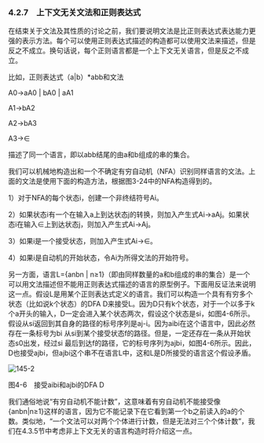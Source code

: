 ### 4.2.7　上下文无关文法和正则表达式

在结束关于文法及其性质的讨论之前，我们要说明文法是比正则表达式表达能力更强的表示方法。每个可以使用正则表达式描述的构造都可以使用文法来描述，但是反之不成立。换句话说，每个正则语言都是一个上下文无关语言，但是反之不成立。

比如，正则表达式（a|b）*abb和文法

A0→aA0 | bA0 | aA1

A1→bA2

A2→bA3

A3→∈

描述了同一个语言，即以abb结尾的由a和b组成的串的集合。

我们可以机械地构造出和一个不确定有穷自动机（NFA）识别同样语言的文法。上面的文法是使用下面的构造方法，根据图3-24中的NFA构造得到的。

1）对于NFA的每个状态i，创建一个非终结符号Ai。

2）如果状态i有一个在输入a上到达状态j的转换，则加入产生式Ai→aAj。如果状态i在输入∈上到达状态j，则加入产生式Ai→Aj。

3）如果i是一个接受状态，则加入产生式Ai→∈。

4）如果i是自动机的开始状态，令Ai为所得文法的开始符号。

另一方面，语言L={anbn | n≥1}（即由同样数量的a和b组成的串的集合）是一个可以用文法描述但不能用正则表达式描述的语言的原型例子。下面用反证法来说明这一点。假设L是用某个正则表达式定义的语言。我们可以构造一个具有有穷多个状态（比如说k个状态）的DFA D来接受L。因为D只有k个状态，对于一个以多于k个a开头的输入，D一定会进入某个状态两次，假设这个状态是si，如图4-6所示。假设从si返回到其自身的路径的标号序列是aj-i。因为aibi在这个语言中，因此必然存在一条标号为bi 从si到某个接受状态f的路径。但是，一定还存在一条从开始状态s0出发，经过si 最后到达f的路径，它的标号序列为ajbi，如图4-6所示。因此，D也接受ajbi，但ajbi这个串不在语言L中，这和L是D所接受的语言这个假设矛盾。

![145-2](../Images/image04162.jpeg)

图4-6　接受aibi和ajbi的DFA D

我们通俗地说“有穷自动机不能计数”，这意味着有穷自动机不能接受像{anbn|n≥1}这样的语言，因为它不能记录下在它看到第一个b之前读入的a的个数。类似地，“一个文法可以对两个个体进行计数，但是无法对三个个体计数”，我们在4.3.5节中考虑非上下文无关的语言构造时将介绍这一点。